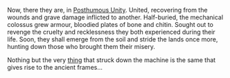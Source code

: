 ---
---

Now, there they are, in [Posthumous Unity](Posthumous%20Unity.md). 
United, recovering from the wounds and grave damage inflicted to another.
Half-buried, the mechanical colossus grew armour, bloodied plates of bone and chitin. 
Sought out to revenge the cruelty and recklessness they both experienced during their life. 
Soon, they shall emerge from the soil and stride the lands once more, hunting down those who brought them their misery.

Nothing but the very [thing](red%20plague) that struck down the machine is the same that gives rise to the ancient frames...
